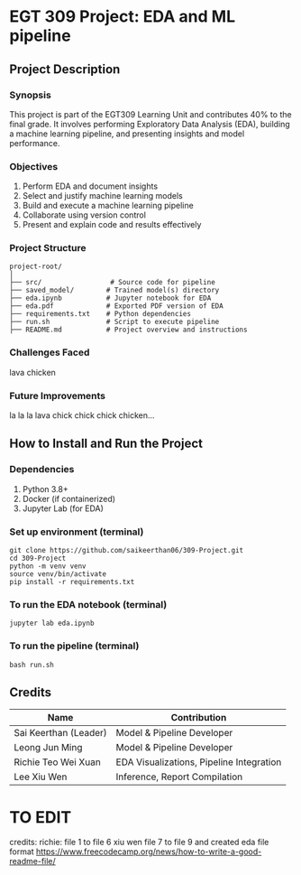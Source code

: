 # EGT 309 Project: EDA and ML pipeline

## Project Description

### Synopsis 
This project is part of the EGT309 Learning Unit and contributes 40% to the final grade. It involves performing Exploratory Data Analysis (EDA), building a machine learning pipeline, and presenting insights and model performance.

### Objectives
1) Perform EDA and document insights
2) Select and justify machine learning models
3) Build and execute a machine learning pipeline
4) Collaborate using version control
5) Present and explain code and results effectively

### Project Structure

```
project-root/
│
├── src/                 # Source code for pipeline
├── saved_model/        # Trained model(s) directory
├── eda.ipynb           # Jupyter notebook for EDA
├── eda.pdf             # Exported PDF version of EDA
├── requirements.txt    # Python dependencies
├── run.sh              # Script to execute pipeline
├── README.md           # Project overview and instructions
```
### Challenges Faced

lava chicken

### Future Improvements

la la la lava chick chick chick chicken... 


## How to Install and Run the Project

### Dependencies
1) Python 3.8+
2) Docker (if containerized)
3) Jupyter Lab (for EDA)

### Set up environment (terminal)
```
git clone https://github.com/saikeerthan06/309-Project.git
cd 309-Project
python -m venv venv
source venv/bin/activate
pip install -r requirements.txt
```
### To run the EDA notebook (terminal)
```
jupyter lab eda.ipynb
```
### To run the pipeline (terminal)
```
bash run.sh
```

## Credits
| Name                   | Contribution                             |
| ---------------------- | ---------------------------------------- |
| Sai Keerthan (Leader)  | Model & Pipeline Developer               |
| Leong Jun Ming         | Model & Pipeline Developer               |
| Richie Teo Wei Xuan    | EDA Visualizations, Pipeline Integration |
| Lee Xiu Wen            | Inference, Report Compilation            |

# TO EDIT
credits:
richie: file 1 to file 6
xiu wen file 7 to file 9 and created eda file format
https://www.freecodecamp.org/news/how-to-write-a-good-readme-file/

